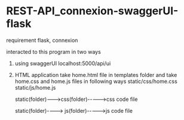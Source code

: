 # REST-API_connexion-swaggerUI-flask
requirement
flask, connexion

interacted to this program in two ways
   1) using swaggerUI
       localhost:5000/api/ui
   2) HTML application 
       take home.html file in templates folder
       and take home.css and home.js files in following ways 
            static/css/home.css
            static/js/home.js
            
       static(folder)--->css(folder)----->css code file
       
       static(folder)----> js(folder)----->js code file
